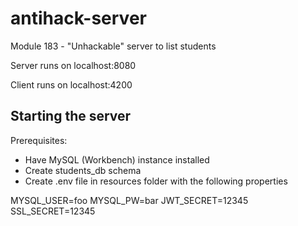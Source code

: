 # antihack-server
Module 183 - "Unhackable" server to list students

Server runs on localhost:8080

Client runs on localhost:4200

## Starting the server

Prerequisites:
- Have MySQL (Workbench) instance installed
- Create students_db schema
- Create .env file in resources folder with the following properties

MYSQL_USER=foo
MYSQL_PW=bar
JWT_SECRET=12345
SSL_SECRET=12345



